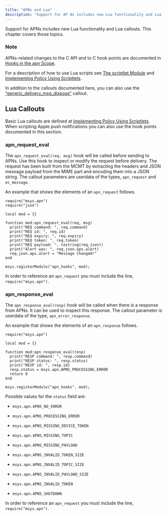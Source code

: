 ```yaml
---
title: "APNs and Lua"
description: "Support for AP Ns includes new Lua functionality and Lua callouts This chapter covers those topics AP Ns related changes to the C API and to C hook points are documented in Hooks in the apn Scope For a description of how to use Lua scripts see The scriptlet Module..."
---
```



Support for APNs includes new Lua functionality and Lua callouts. This chapter covers those topics.

### Note

APNs-related changes to the C API and to C hook points are documented in [Hooks in the apn Scope](/momentum/3/3-api/hooks-apn).

For a description of how to use Lua scripts see [The scriptlet Module](/momentum/3/3-reference/3-reference-modules-scriptlet) and [Implementing Policy Using Scriptlets](/momentum/3/3-reference/3-reference-implementing-policy-scriptlets).

In addition to the callouts documented here, you can also use the [“generic_delivery_msg_dispose”](/momentum/3/3-push/push-generic-delivery-lua#push.generic_delivery_lua.msg_dispose) callout.

## <a name="apns.hooks.lua.callouts"></a> Lua Callouts

<a name="idp169152"></a> 

Basic Lua callouts are defined at [Implementing Policy Using Scriptlets](/momentum/3/3-reference/3-reference-implementing-policy-scriptlets). When scripting Apple push notifications you can also use the hook points documented in this section.

### <a name="idp171792"></a> apn_request_eval

The `apn_request_eval(req, msg)` hook will be called before sending to APNs. Use this hook to inspect or modify the request before delivery. The request has been built from the MCMT by extracting the headers and JSON message payload from the MIME part and encoding them into a JSON string. The callout parameters are userdata of the types, `apn_request` and `ec_message`.

An example that shows the elements of an `apn_request` follows.

<a name="apns.hooks.lua.callouts.apn_request_eval"></a> 


```
require("msys.apn")
require("json")

local mod = {}

function mod:apn_request_eval(req, msg)
  print("REQ command: ", req.command)
  print("REQ id: ", req.id)
  print("REQ expiry: ", req.expiry)
  print("REQ token: ", req.token)
  print("REQ payload: ", tostring(req.json))
  print("Alert was: ", req.json.aps.alert)
  req.json.aps.alert = "Message Changed!"
end

msys.registerModule("apn_hooks", mod);
```

In order to reference an `apn_request` you must include the line, `require("msys.apn")`.

### <a name="idp452496"></a> apn_response_eval

The `apn_response_eval(resp)` hook will be called when there is a response from APNs. It can be used to inspect this response. The callout parameter is userdata of the type, `apn_error_response`.

An example that shows the elements of an `apn_response` follows.

<a name="apns.hooks.lua.callouts.apn_response_eval"></a> 


```
require("msys.apn")

local mod = {}

function mod:apn_response_eval(resp)
  print("RESP command: ", resp.command)
  print("RESP status: ", resp.status)
  print("RESP id: ", resp.id)
  resp.status = msys.apn.APNS_PROCESSING_ERROR
  return 0
end

msys.registerModule("apn_hooks", mod);
```

Possible values for the `status` field are:

*   `msys.apn.APNS_NO_ERROR`

*   `msys.apn.APNS_PROCESSING_ERROR`

*   `msys.apn.APNS_MISSING_DEVICE_TOKEN`

*   `msys.apn.APNS_MISSING_TOPIC`

*   `msys.apn.APNS_MISSING_PAYLOAD`

*   `msys.apn.APNS_INVALID_TOKEN_SIZE`

*   `msys.apn.APNS_INVALID_TOPIC_SIZE`

*   `msys.apn.APNS_INVALID_PAYLOAD_SIZE`

*   `msys.apn.APNS_INVALID_TOKEN`

*   `msys.apn.APNS_SHUTDOWN`

In order to reference an `apn_request` you must include the line, `require("msys.apn")`.